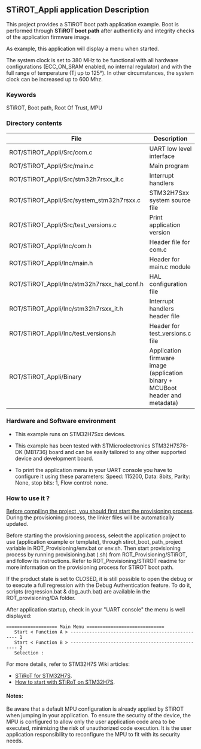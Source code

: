 ## <b>STiROT_Appli application Description</b>

This project provides a STiROT boot path application example. Boot is performed through <b>STiROT boot path</b> after authenticity and integrity checks of the application firmware image.

As example, this application will display a menu when started.

The system clock is set to 380 MHz to be functional with all hardware configurations (ECC_ON_SRAM enabled, no internal regulator)
and with the full range of temperature (Tj up to 125°). In other circumstances, the system clock can be increased up to 600 Mhz.


### <b>Keywords</b>

STiROT, Boot path, Root Of Trust, MPU

### <b>Directory contents</b>

File | Description
 --- | ---
  ROT/STiROT_Appli/Src/com.c                       |  UART low level interface
  ROT/STiROT_Appli/Src/main.c                      |  Main program
  ROT/STiROT_Appli/Src/stm32h7rsxx_it.c            |  Interrupt handlers
  ROT/STiROT_Appli/Src/system_stm32h7rsxx.c        |  STM32H7Sxx system source file
  ROT/STiROT_Appli/Src/test_versions.c             |  Print application version
  ROT/STiROT_Appli/Inc/com.h                       |  Header file for com.c
  ROT/STiROT_Appli/Inc/main.h                      |  Header for main.c module
  ROT/STiROT_Appli/Inc/stm32h7rsxx_hal_conf.h      |  HAL configuration file
  ROT/STiROT_Appli/Inc/stm32h7rsxx_it.h            |  Interrupt handlers header file
  ROT/STiROT_Appli/Inc/test_versions.h             |  Header for test_versions.c file
  ROT/STiROT_Appli/Binary                          |  Application firmware image (application binary + MCUBoot header and metadata)

### <b>Hardware and Software environment</b>

  - This example runs on STM32H7Sxx devices.

  - This example has been tested with STMicroelectronics STM32H7S78-DK (MB1736)
    board and can be easily tailored to any other supported device
    and development board.

  - To print the application menu in your UART console you have to configure it using these parameters:
    Speed: 115200, Data: 8bits, Parity: None, stop bits: 1, Flow control: none.

### <b>How to use it ?</b>

<u>Before compiling the project, you should first start the provisioning process</u>. During the provisioning process, the linker files
will be automatically updated.

Before starting the provisioning process, select the application project to use (application example or template),
through stirot_boot_path_project variable in ROT_Provisioning/env.bat or env.sh.
Then start provisioning process by running provisioning.bat (.sh) from ROT_Provisioning/STiROT,
and follow its instructions. Refer to ROT_Provisioning/STiROT readme for more information on the provisioning process for STiROT boot path.

If the product state is set to CLOSED, it is still possible to open the debug or to execute a full regression
with the Debug Authentication feature. To do it, scripts (regression.bat & dbg_auth.bat) are available in the ROT_provisioning/DA folder.

After application startup, check in your "UART console" the menu is well displayed:
```
=================== Main Menu =============================
   Start < Function A > -------------------------------------------------- 1
   Start < Function B > -------------------------------------------------- 2
   Selection :
```

For more details, refer to STM32H7S Wiki articles:

  - [STiRoT for STM32H7S](https://wiki.st.com/stm32mcu/wiki/Security:STiRoT_for_STM32H7S).
  - [How to start with STiRoT on STM32H7S](https://wiki.st.com/stm32mcu/wiki/Security:How_to_start_with_STiRoT_on_STM32H7S).


#### <b>Notes:</b>

Be aware that a default MPU configuration is already applied by STiROT when jumping in your application. To ensure the security of the
device, the MPU is configured to allow only the user application code area to be executed, minimizing the risk of unauthorized code execution.
It is the user application responsibility to reconfigure the MPU to fit with its security needs.



